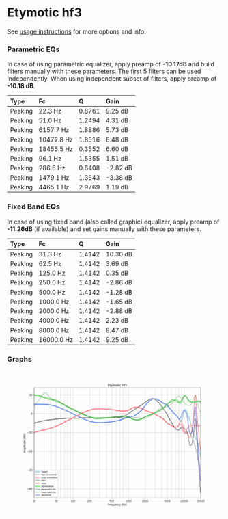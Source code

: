 # Etymotic hf3
See [usage instructions](https://github.com/jaakkopasanen/AutoEq#usage) for more options and info.

### Parametric EQs
In case of using parametric equalizer, apply preamp of **-10.17dB** and build filters manually
with these parameters. The first 5 filters can be used independently.
When using independent subset of filters, apply preamp of **-10.18 dB**.

| Type    | Fc         |      Q | Gain     |
|:--------|:-----------|:-------|:---------|
| Peaking | 22.3 Hz    | 0.8761 | 9.25 dB  |
| Peaking | 51.0 Hz    | 1.2494 | 4.31 dB  |
| Peaking | 6157.7 Hz  | 1.8886 | 5.73 dB  |
| Peaking | 10472.8 Hz | 1.8516 | 6.48 dB  |
| Peaking | 18455.5 Hz | 0.3552 | 6.60 dB  |
| Peaking | 96.1 Hz    | 1.5355 | 1.51 dB  |
| Peaking | 286.6 Hz   | 0.6408 | -2.82 dB |
| Peaking | 1479.1 Hz  | 1.3643 | -3.38 dB |
| Peaking | 4465.1 Hz  | 2.9769 | 1.19 dB  |

### Fixed Band EQs
In case of using fixed band (also called graphic) equalizer, apply preamp of **-11.26dB**
(if available) and set gains manually with these parameters.

| Type    | Fc         |      Q | Gain     |
|:--------|:-----------|:-------|:---------|
| Peaking | 31.3 Hz    | 1.4142 | 10.30 dB |
| Peaking | 62.5 Hz    | 1.4142 | 3.69 dB  |
| Peaking | 125.0 Hz   | 1.4142 | 0.35 dB  |
| Peaking | 250.0 Hz   | 1.4142 | -2.86 dB |
| Peaking | 500.0 Hz   | 1.4142 | -1.28 dB |
| Peaking | 1000.0 Hz  | 1.4142 | -1.65 dB |
| Peaking | 2000.0 Hz  | 1.4142 | -2.88 dB |
| Peaking | 4000.0 Hz  | 1.4142 | 2.23 dB  |
| Peaking | 8000.0 Hz  | 1.4142 | 8.47 dB  |
| Peaking | 16000.0 Hz | 1.4142 | 9.25 dB  |

### Graphs
![](./Etymotic%20hf3.png)